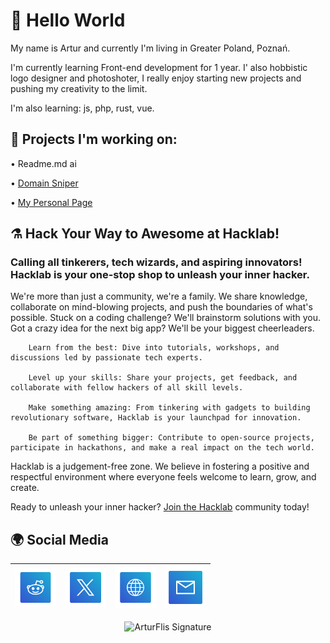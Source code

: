 # 👋 Hello World

My name is Artur and currently I'm living in Greater Poland, Poznań. 

I'm currently learning Front-end development for 1 year. I' also hobbistic logo designer and photoshoter, I really enjoy starting new projects and pushing my creativity to the limit. 

I'm also learning: js, php, rust, vue.


## 🔨 Projects I'm working on:

• Readme.md ai 

• [Domain Sniper](http://sniper.ovh/)

• [My Personal Page](https://bluee.dev)

## ⚗ Hack Your Way to Awesome at Hacklab!

### Calling all tinkerers, tech wizards, and aspiring innovators!  Hacklab is your one-stop shop to unleash your inner hacker.

We're more than just a community, we're a family. We share knowledge, collaborate on mind-blowing projects, and push the boundaries of what's possible.  Stuck on a coding challenge? We'll brainstorm solutions with you.  Got a crazy idea for the next big app? We'll be your biggest cheerleaders.
``````
    Learn from the best: Dive into tutorials, workshops, and discussions led by passionate tech experts.
    
    Level up your skills: Share your projects, get feedback, and collaborate with fellow hackers of all skill levels.
    
    Make something amazing: From tinkering with gadgets to building revolutionary software, Hacklab is your launchpad for innovation.
    
    Be part of something bigger: Contribute to open-source projects, participate in hackathons, and make a real impact on the tech world.
``````
Hacklab is a judgement-free zone. We believe in fostering a positive and respectful environment where everyone feels welcome to learn, grow, and create.

Ready to unleash your inner hacker? [Join the Hacklab](https://www.reddit.com/r/hacklab/) community today!

## 🌍 Social Media


| [<img src="https://raw.githubusercontent.com/Panonim/Panonim/main/Reddit.svg" alt="Reddit" width="66">](https://www.reddit.com/user/arturcodes/) | [<img src="https://raw.githubusercontent.com/Panonim/Panonim/main/X.svg" alt="X" width="66">](https://twitter.com/artur4social)   | [<img src="https://raw.githubusercontent.com/Panonim/Panonim/main/Website.svg" alt="Website" width="66"> ](https://bluee.dev/) | [<img src="https://raw.githubusercontent.com/Panonim/Panonim/main/Mail.svg" alt="Mail" width="66">](https://mail.google.com/mail/u/0/?fs=1&to=office@bluee.dev&tf=cm) |
| :---:   | :---: | :---: | :---:|
<div align="center"><img src="https://bluee.dev/assets/ArturFlis.svg" height=150px width=250px alt="ArturFlis Signature"/></div>
